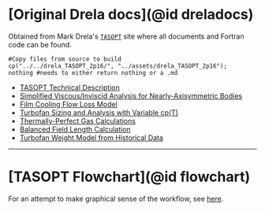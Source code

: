 # [Original Drela docs](@id dreladocs)

Obtained from Mark Drela's [`TASOPT`](http://web.mit.edu/drela/Public/web/tasopt/) site where all documents and Fortran code can be found.

```@eval
#Copy files from source to build
cp("../../drela_TASOPT_2p16/", "../assets/drela_TASOPT_2p16");
nothing #needs to either return nothing or a .md
```

- [TASOPT Technical Description](../assets/drela_TASOPT_2p16/tasopt.pdf)
- [Simplified Viscous/Inviscid Analysis for Nearly-Axisymmetric Bodies](../assets/drela_TASOPT_2p16/axibl.pdf)
- [Film Cooling Flow Loss Model](../assets/drela_TASOPT_2p16/cool.pdf)
- [Turbofan Sizing and Analysis with Variable cp(T)](../assets/drela_TASOPT_2p16/engine.pdf)
- [Thermally-Perfect Gas Calculations](../assets/drela_TASOPT_2p16/gasfun.pdf)
- [Balanced Field Length Calculation](../assets/drela_TASOPT_2p16/takeoff.pdf)
- [Turbofan Weight Model from Historical Data](../assets/drela_TASOPT_2p16/tfweight.pdf)

---

# [TASOPT Flowchart](@id flowchart)
For an attempt to make graphical sense of the workflow, see [here](../assets/2025.02_TASOPT_flowchart.pdf).
